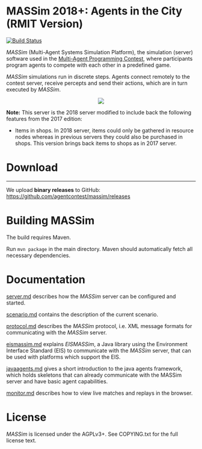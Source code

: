 # MASSim 2018+: Agents in the City (RMIT Version)

[![Build Status](https://travis-ci.com/ssardina-agts/agtcity-server.svg?branch=master)](https://travis-ci.com/ssardina-agts/agtcity-server)

_MASSim_ (Multi-Agent Systems Simulation Platform), the simulation (server) software used in the [Multi-Agent Programming Contest](https://multiagentcontest.org/),
where participants program agents to compete with each other in a predefined game.

_MASSim_ simulations run in discrete steps. Agents connect remotely to the contest server, receive percepts and send their actions, which are in turn executed by _MASSim_.

<p align="center">
  <img src="https://multiagentcontest.org/2016/banner.jpg">
</p>

**Note:** This server is the 2018 server modified to include back the following features from the 2017 edition:

* Items in shops. In 2018 server, items could only be gathered in resource nodes whereas in previous servers they could also be purchased in shops. This version brings back items to shops as in 2017 server.
# Download
--------

We upload **binary releases** to GitHub: https://github.com/agentcontest/massim/releases

# Building MASSim

The build requires Maven.

Run `mvn package` in the main directory. Maven should automatically fetch all necessary dependencies.

# Documentation

[server.md](docs/server.md) describes how the _MASSim_ server can be configured and started.

[scenario.md](docs/scenario.md) contains the description of the current scenario.

[protocol.md](docs/protocol.md) describes the _MASSim_ protocol, i.e. XML message formats for communicating with the _MASSim_ server.

[eismassim.md](docs/eismassim.md) explains _EISMASSim_, a Java library using the Environment Interface Standard (EIS) to communicate with the _MASSim_ server, that can be used with platforms which support the EIS.

[javaagents.md](docs/javaagents.md) gives a short introduction to the java agents framework, which holds skeletons that can already communicate with the MASSim server and have basic agent capabilities.

[monitor.md](docs/monitor.md) describes how to view live matches and replays in the browser.

# License

_MASSim_ is licensed under the AGPLv3+. See COPYING.txt for the full license text.
